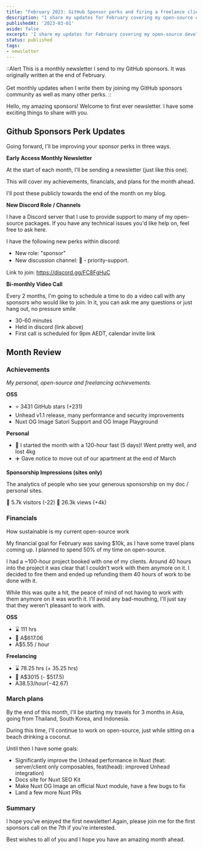 ```yaml
---
title: "February 2023: GitHub Sponsor perks and firing a freelance client"
description: "I share my updates for February covering my open-source development, financials and personal updates."
publishedAt: '2023-03-01'
aside: false
excerpt: 'I share my updates for February covering my open-source development, financials and personal updates'
status: published
tags:
- newsletter
---
```


::Alert
This is a monthly newsletter I send to my GitHub sponsors. It was originally written at the end of February.
<br><br>
Get monthly updates when I write them by joining my GitHub sponsors community as well as many other perks.
::

Hello, my amazing sponsors! Welcome to first ever newsletter. I have some exciting things to share with you.

## Github Sponsors Perk Updates

Going forward, I'll be improving your sponsor perks in three ways.

**Early Access Monthly Newsletter**

At the start of each month, I'll be sending a newsletter (just like this one).

This will cover my achievements, financials, and plans for the month ahead.

I'll post these publicly towards the end of the month on my blog.

**New Discord Role / Channels**

I have a Discord server that I use to provide support to many of my open-source packages. If you have any technical issues you'd like help on, feel free to ask here.

I have the following new perks within discord:

- New role: "sponsor"
- New discussion channel: 💎・priority-support.

Link to join: https://discord.gg/FC8FgHuC

**Bi-monthly Video Call**

Every 2 months, I'm going to schedule a time to do a video call with any sponsors who would like to join. In it, you can ask me any questions or just hang out, no pressure smile

- 30-60 minutes
- Held in discord (link above)
- First call is scheduled for 9pm AEDT, calendar invite link

## Month Review

### Achievements

_My personal, open-source and freelancing achievements._

**OSS**

- ⭐ 3431 GitHub stars (+231)
- Unhead v1.1 release, many performance and security improvements
- Nuxt OG Image Satori Support and OG Image Playground

**Personal**

- 🍴 I started the month with a 120-hour fast (5 days)! Went pretty well, and lost 4kg
- ✈️ Gave notice to move out of our apartment at the end of March

**Sponsorship Impressions (sites only)**

The analytics of people who see your generous sponsorship on my doc / personal sites.

👨 5.7k visitors (-22)
👀 26.3k views (+4k)

### Financials

How sustainable is my current open-source work

My financial goal for February was saving $10k, as I have some travel plans coming up. I planned to spend 50% of my time on open-source.

I had a ~100-hour project booked with one of my clients. Around 40 hours into the project it was clear that I couldn't work with them anymore on it. I decided to fire them and ended up refunding them 40 hours of work to be done with it.

While this was quite a hit, the peace of mind of not having to work with them anymore on it was worth it. I'll avoid any bad-mouthing, I'll just say that they weren't pleasant to work with.

**OSS**

- ⌛ 111 hrs
- 💸 A$617.06
- A$5.55 / hour

**Freelancing**

- ⌛ 78.25 hrs (+ 35.25 hrs)
- 💸 A$3015 (- $517.5)
- A$38.53 / hour (-$42.67)

### March plans

By the end of this month, I'll be starting my travels for 3 months in Asia, going from Thailand, South Korea, and Indonesia.

During this time, I'll continue to work on open-source, just while sitting on a beach drinking a coconut.

Until then I have some goals:

- Significantly improve the Unhead performance in Nuxt (feat: server/client only composables, feat(head): improved Unhead integration)
- Docs site for Nuxt SEO Kit
- Make Nuxt OG Image an official Nuxt module, have a few bugs to fix
- Land a few more Nuxt PRs

### Summary

I hope you've enjoyed the first newsletter! Again, please join me for the first sponsors call on the 7th if you're interested.

Best wishes to all of you and I hope you have an amazing month ahead.

